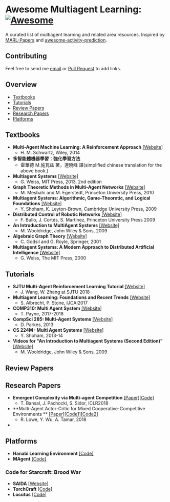 # Awesome Multiagent Learning: [![Awesome](https://cdn.rawgit.com/sindresorhus/awesome/d7305f38d29fed78fa85652e3a63e154dd8e8829/media/badge.svg)](https://github.com/sindresorhus/awesome)
A curated list of multiagent learning and related area resources.
Inspired by [MARL-Papers](https://github.com/LantaoYu/MARL-Papers) and [awesome-activity-prediction](https://github.com/chinancheng/awesome-activity-prediction).  

## Contributing
Feel free to send me [email](jack3168@gmail.com) or [Pull Request](https://github.com/chuangyc/awesome-multiagent-learning/pulls) to add links. 


## Overview
 - [Textbooks](#textbooks)
 - [Tutorials](#tutorials)
 - [Review Papers](#review-papers)
 - [Research Papers](#research-papers)
 - [Platforms](#platforms)


## Textbooks
* **Multi-Agent Machine Learning: A Reinforcement Approach** [[Website]](https://www.wiley.com/en-us/Multi+Agent+Machine+Learning%3A+A+Reinforcement+Approach-p-9781118362082)
    * H. M. Schwartz, Wiley, 2014
* **多智能體機器學習：強化學習方法**
    * 霍華德 M.施瓦兹 著，連曉峰 譯(simplified chinese translation for the above book.)
* **Multiagent Systems** [[Website]](http://www.the-mas-book.info/)
    * G. Weiss, MIT Press, 2013, 2nd edition
* **Graph Theoretic Methods in Multi-Agent Networks** [[Website]](https://press.princeton.edu/titles/9230.html)
    * M. Mesbahi and M. Egerstedt, Princeton University Press, 2010
* **Multiagent Systems: Algorithmic, Game-Theoretic, and Logical Foundations** [[Website]](http://www.masfoundations.org/)
    * Y. Shoham, K. Leyton-Brown, Cambridge University Press, 2009
* **Distributed Control of Robotic Networks** [[Website]](http://www.coordinationbook.info/)
    * F. Bullo, J. Cortés, S. Martínez, Princeton University Press 2009
* **An Introduction to MultiAgent Systems** [[Website]](http://www.cs.ox.ac.uk/people/michael.wooldridge/pubs/imas/IMAS2e.html)
    * M. Wooldridge, John Wiley & Sons, 2009
* **Algebraic Graph Theory** [[Website]](https://www.amazon.com/Algebraic-Graph-Theory-Graduate-Mathematics/dp/0387952209)
    * C. Godsil and G. Royle, Springer, 2001
* **Multiagent Systems: A Modern Approach to Distributed Artificial Intelligence** [[Website]](https://www.amazon.com/Multiagent-Systems-Distributed-Artificial-Intelligence/dp/0262731312/ref=pd_sim_sbs_b_1)
    * G. Weiss, The MIT Press, 2000
## Tutorials

* **SJTU Multi-Agent Reinforcement Learning Tutorial** [[Website]](http://wnzhang.net/tutorials/marl2018/index.html)
    * J. Wang, W. Zhang at SJTU 2018 
*  **Multiagent Learning: Foundations and Recent Trends** [[Website]](http://www.cs.utexas.edu/~larg/ijcai17_tutorial/)
    *  S. Albrecht, P. Stone, IJCAI2017
* **COMP310: Multi Agent System** [[Website]](https://cgi.csc.liv.ac.uk/~trp/COMP310.html)    
    * T. Payne, 2017-2018
* **CompSci 285: Multi-Agent Systems** [[Website]](https://www.seas.harvard.edu/courses/cs285/CS_285/Course_Home.html)   
    * D. Parkes, 2013
* **CS 224M : Multi Agent Systems** [[Website]](http://web.stanford.edu/class/cs224m/)
    * Y. Shoham, 2013-14
* **Videos for "An Introduction to Multiagent Systems (Second Edition)"** [[Website]](http://www.cs.ox.ac.uk/people/michael.wooldridge/pubs/imas/videos/)   
    * M. Wooldridge, John Wiley & Sons, 2009
## Review Papers

## Research Papers

* **Emergent Complexity via Multi-agent Competition** [[Paper]](https://arxiv.org/abs/1710.03748)[[Code]](https://github.com/openai/multiagent-competition)
    * T. Bansal, J. Pachocki, S. Sidor, ICLR2018
* **Multi-Agent Actor-Critic for Mixed Cooperative-Competitive Environments
** [[Paper]](https://arxiv.org/abs/1706.02275)[[Code1]](https://github.com/openai/multiagent-particle-envs)[[Code2]](https://github.com/openai/maddpg)
    * R. Lowe, Y. Wu, A. Tamar, 2018 
* 



## Platforms
* **Hanabi Learning Environment** [[Code]](https://github.com/deepmind/hanabi-learning-environment)
* **MAgent** [[Code]](https://github.com/geek-ai/MAgent) 
### Code for Starcraft: Brood War
* **SAIDA** [[Website]](https://github.com/TeamSAIDA/SAIDA)
* **TorchCraft** [[Code]](https://github.com/TorchCraft/TorchCraft)
* **Locutus** [[Code]](https://github.com/bmnielsen/Locutus/)
    



